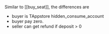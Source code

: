 Similar to [[buy_seat]], the differences are
- buyer is TAppstore hidden_consume_account
- buyer pay zero.
- seller can get refund if deposit > 0
